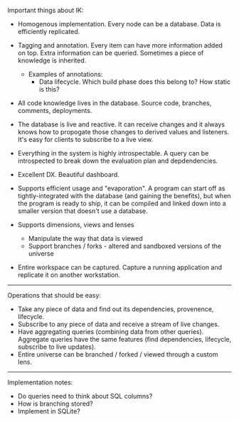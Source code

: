 
Important things about IK:

 - Homogenous implementation. Every node can be a database. Data is efficiently replicated.
 - Tagging and annotation. Every item can have more information added on top. Extra
   information can be queried. Sometimes a piece of knowledge is inherited.

   - Examples of annotations:
     - Data lifecycle. Which build phase does this belong to? How static is this?

 - All code knowledge lives in the database. Source code, branches, comments, deployments.
 - The database is live and reactive. It can receive changes and it always knows how to
   propogate those changes to derived values and listeners. It's easy for clients to subscribe
   to a live view.

 - Everything in the system is highly introspectable. A query can be introspected to break
   down the evaluation plan and depdendencies.

 - Excellent DX. Beautiful dashboard.

 - Supports efficient usage and "evaporation". A program can start off as tightly-integrated
   with the database (and gaining the benefits), but when the program is ready to ship, it
   can be compiled and linked down into a smaller version that doesn't use a database.

 - Supports dimensions, views and lenses
   - Manipulate the way that data is viewed
   - Support branches / forks - altered and sandboxed versions of the universe

 - Entire workspace can be captured. Capture a running application and replicate it on another workstation.

--- 

Operations that should be easy:

 - Take any piece of data and find out its dependencies, provenence, lifecycle.
 - Subscribe to any piece of data and receive a stream of live changes.
 - Have aggregating queries (combining data from other queries). Aggregate queries
   have the same features (find dependencies, lifecycle, subscribe to live updates).
 - Entire universe can be branched / forked / viewed through a custom lens.

---

Implementation notes:

 - Do queries need to think about SQL columns?
 - How is branching stored?
 - Implement in SQLite?
